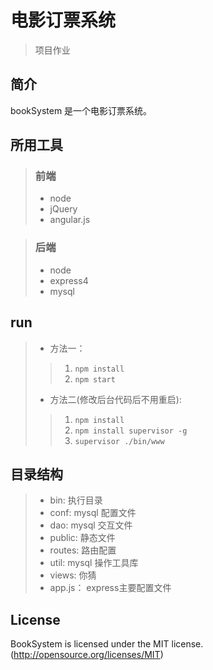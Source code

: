 # 电影订票系统
> 项目作业

## 简介
bookSystem 是一个电影订票系统。

## 所用工具

> ### 前端
> * node
> * jQuery
> * angular.js

> ### 后端
> * node
> * express4
> * mysql

## run
> * 方法一：
> > 1. `npm install`
> > 2. `npm start`
> * 方法二(修改后台代码后不用重启):
> > 1. `npm install`
> > 2. `npm install supervisor -g`
> > 3. `supervisor ./bin/www`

## 目录结构
> * bin: 执行目录
> * conf: mysql 配置文件
> * dao: mysql 交互文件
> * public: 静态文件
> * routes: 路由配置
> * util: mysql 操作工具库
> * views: 你猜
> * app.js： express主要配置文件

## License
BookSystem is licensed under the MIT license. (http://opensource.org/licenses/MIT)